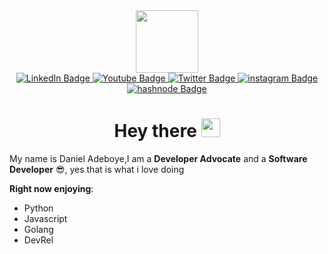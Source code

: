 <div id="header" align="center">
  <img src="https://media.giphy.com/media/M9gbBd9nbDrOTu1Mqx/giphy.gif" width="100"/>
  <div id="badges align="center"">
    <a href="https://www.linkedin.com/in/AdeboyeDN/">
      <img src="https://img.shields.io/badge/LinkedIn-blue?style=for-the-badge&logo=linkedin&logoColor=white" alt="LinkedIn Badge"/>
    </a>
    <a href="https://www.youtube.com/channel/UCVg717EmBOiN1V2m0YeIYCA">
      <img src="https://img.shields.io/badge/YouTube-red?style=for-the-badge&logo=youtube&logoColor=white" alt="Youtube Badge"/>
    </a>
    <a href="https://twitter.com/adeboyedn">
      <img src="https://img.shields.io/badge/Twitter-blue?style=for-the-badge&logo=twitter&logoColor=white" alt="Twitter Badge"/>
    </a>
    <a href="https://www.instagram.com/adeboyedn/">
      <img src="https://img.shields.io/badge/instagram-red?style=for-the-badge&logo=instagram&logoColor=white" alt="instagram Badge"/>
    </a>
    <a href="https://adeboyedn.hashnode.dev/">
      <img src="https://img.shields.io/badge/hashnode-blue?style=for-the-badge&logo=hashode&logoColor=white" alt="hashnode Badge"/>
    </a>
  </div>
  <img src="https://komarev.com/ghpvc/?username=AdeboyeDN&style=flat-square&color=blue" alt=""/>
  <h1>
    Hey there
    <img src="https://media.giphy.com/media/hvRJCLFzcasrR4ia7z/giphy.gif" width="30px"/>
  </h1>
</div>

My name is Daniel Adeboye,I am a **Developer Advocate** and a **Software Developer** 😎, yes that is what i love doing 

**Right now enjoying**:

<ul>
  <li>Python</li>
  <li>Javascript</li>
  <li>Golang</li>
  <li>DevRel</li>
</ul>  

